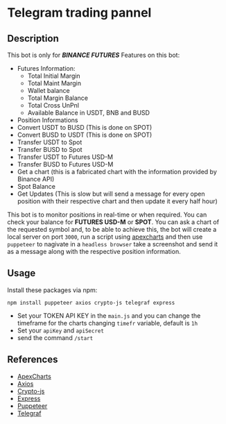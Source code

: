 # Telegram trading pannel
## Description
This bot is only for ***BINANCE FUTURES***
Features on this bot:
+ Futures Information:
  + Total Initial Margin
  + Total Maint Margin
  + Wallet balance
  + Total Margin Balance
  + Total Cross UnPnl
  + Available Balance in USDT, BNB and BUSD
+ Position Informations
+ Convert USDT to BUSD (This is done on SPOT)
+ Convert BUSD to USDT (This is done on SPOT)
+ Transfer USDT to Spot
+ Transfer BUSD to Spot
+ Transfer USDT to Futures USD-M
+ Transfer BUSD to Futures USD-M
+ Get a chart (this is a fabricated chart with the information provided by Binance API)
+ Spot Balance
+ Get Updates (This is slow but will send a message for every open position with their respective chart and then update it every half hour)

This bot is to monitor positions in real-time or when required. You can check your balance for **FUTURES USD-M** or **SPOT**. You can ask a chart of the requested symbol and, to be able to achieve this, the bot will create a local server on port ```3000```, run a script using [apexcharts](https://apexcharts.com/javascript-chart-demos/candlestick-charts/) and then use ``puppeteer`` to nagivate in a ``headless browser`` take a screenshot and send it as a message along with the respective position information. 
## Usage
Install these packages via npm:
```
npm install puppeteer axios crypto-js telegraf express
```
- Set your TOKEN API KEY in the ``main.js`` and you can change the timeframe for the charts changing ``timefr`` variable, default is ``1h``
- Set your ``apiKey`` and ``apiSecret``
- send the command ``/start``

## References
- [ApexCharts](https://apexcharts.com/javascript-chart-demos/candlestick-charts/)
- [Axios](https://www.npmjs.com/package/axios)
- [Crypto-js](https://www.npmjs.com/package/crypto-js)
- [Express](https://www.npmjs.com/package/express)
- [Puppeteer](https://www.npmjs.com/package/puppeteer)
- [Telegraf](https://www.npmjs.com/package/telegraf)
